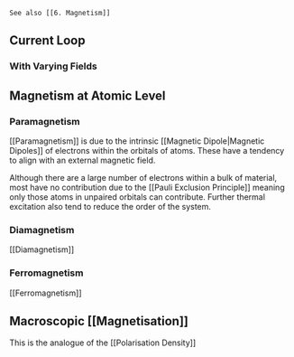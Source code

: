 ```ad-info
See also [[6. Magnetism]]
```

## Current Loop

### With Varying Fields

## Magnetism at Atomic Level

### Paramagnetism

[[Paramagnetism]] is due to the intrinsic [[Magnetic Dipole|Magnetic Dipoles]] of electrons within the orbitals of atoms. These have a tendency to align with an external magnetic field.

Although there are a large number of electrons within a bulk of material, most have no contribution due to the [[Pauli Exclusion Principle]] meaning only those atoms in unpaired orbitals can contribute. Further thermal excitation also tend to reduce the order of the system.

### Diamagnetism

[[Diamagnetism]]

### Ferromagnetism

[[Ferromagnetism]]

## Macroscopic [[Magnetisation]]

This is the analogue of the [[Polarisation Density]]
